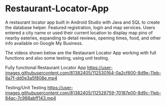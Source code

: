 # Restaurant-Locator-App

A restaurant locator app built in Android Studio with Java and SQL to create the database helper. Featured registration, login and map services. Users entered a city name or used their current location to display map pins of nearby eateries, expanding to detail reviews, opening times, food, and other info available on Google My Business.

The videos shown below are the Restaurant Locator App working with full functions and also some testing, using unit testing.

Fully functional Restaurant Locator App
https://user-images.githubusercontent.com/81382405/112530164-0a2cf600-8d9e-11eb-8a7f-dd0e3a5f808e.mp4

Testing/Unit Testing
https://user-images.githubusercontent.com/81382405/112528759-70187e00-8d9c-11eb-84ac-7c988abff143.mp4
